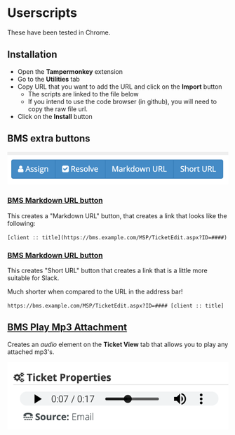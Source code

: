 #  Userscripts

These have been tested in Chrome.

## Installation

- Open the **Tampermonkey** extension
- Go to the **Utilities** tab
- Copy URL that you want to add the URL and click on the **Import** button
  - The scripts are linked to the file below
  - If you intend to use the code browser (in github), you will need to copy the raw file url.
- Click on the **Install** button

## BMS extra buttons

![BMS URL buttons](/screenshots/bms-extra-buttons.png)

### [BMS Markdown URL button](/bms-markdown-url.js)

This creates a "Markdown URL" button, that creates a link that looks like the following:

`[client :: title](https://bms.example.com/MSP/TicketEdit.aspx?ID=####)`

### [BMS Markdown URL button](/bms-short-url.js)

This creates "Short URL" button that creates a link that is a little more suitable for Slack.

Much shorter when compared to the URL in the address bar!

`https://bms.example.com/MSP/TicketEdit.aspx?ID=#### [client :: title]`

## [BMS Play Mp3 Attachment](/bms-play-mp3-attachment.js)

Creates an *audio* element on the **Ticket View** tab that allows you to play
any attached mp3's.

![BMS MP3 Attachment Player](/screenshots/bms-play-mp3.png)